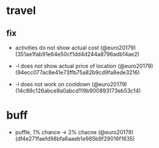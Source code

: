 # travel

## fix

* activities do not show actual cost (@euro20179) (351ae1fab91e64e50cf1dd4d244a8796adb14ae2)

* -l does not show actual price of location (@euro20179) (94ecc077ac8e41e73ffb75a82b9cd9fa8ede3216)

* -l does not work on cooldown (@euro20179) (14c89c126abce9a0abcd119b900893173eb53c14)


# buff

* puffle, 1% chance -> 2% chacne (@euro20179) (df4e271faefd98bfa6aaeb1e985b9f29016f1635)


